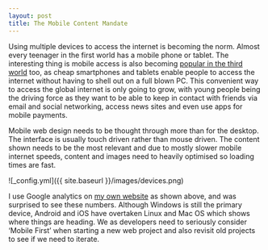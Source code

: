 ```yaml
---
layout: post
title: The Mobile Content Mandate 
---
```

Using multiple devices to access the internet is becoming the norm. Almost every teenager in the first world has a mobile phone or tablet. The interesting thing is mobile access is also becoming [popular in the third world](http://www.pewglobal.org/2014/02/13/emerging-nations-embrace-internet-mobile-technology/) too, as cheap smartphones and tablets enable people to access the internet without having to shell out on a full blown PC. This convenient way to access the global internet is only going to grow, with young people being the driving force as they want to be able to keep in contact with friends via email and social networking, access news sites and even use apps for mobile payments.

Mobile web design needs to be thought through more than for the desktop. The interface is usually touch driven rather than mouse driven. The content shown needs to be the most relevant and due to mostly slower mobile internet speeds, content and images need to heavily optimised so loading times are fast.

![_config.yml]({{ site.baseurl }}/images/devices.png)

I use Google analytics on [my own website](http://www.flamelily.co.uk/) as shown above, and was surprised to see these numbers. Although Windows is still the primary device, Android and iOS have overtaken Linux and Mac OS which shows where things are heading. We as developers need to seriously consider ‘Mobile First’ when starting a new web project and also revisit old projects to see if we need to iterate.